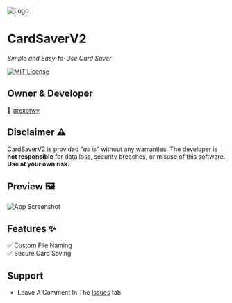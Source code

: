 ![Logo](https://i.postimg.cc/qqNCdWfN/CXard.png)  

# CardSaverV2
*Simple and Easy-to-Use Card Saver*

[![MIT License](https://img.shields.io/badge/License-MIT-green.svg)](https://choosealicense.com/licenses/mit/)  

## Owner & Developer 
👤 [qrexotwy](https://github.com/qrexotwy)  

## Disclaimer ⚠️  
CardSaverV2 is provided *"as is"* without any warranties. The developer is **not responsible** for data loss, security breaches, or misuse of this software. **Use at your own risk.**  

## Preview 🖼️  
![App Screenshot](https://github.com/user-attachments/assets/c31cc4b1-afe2-4c9a-b3f6-4c427a588640)  

## Features ✨  
✅ Custom File Naming  
✅ Secure Card Saving  

## Support
   - Leave A Comment In The [Issues](https://github.com/qrexotwy/CardSaverV2/issues) tab.
